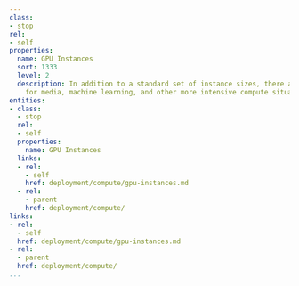 ```yaml
---
class:
- stop
rel:
- self
properties:
  name: GPU Instances
  sort: 1333
  level: 2
  description: In addition to a standard set of instance sizes, there are GPU instance
    for media, machine learning, and other more intensive compute situations.
entities:
- class:
  - stop
  rel:
  - self
  properties:
    name: GPU Instances
  links:
  - rel:
    - self
    href: deployment/compute/gpu-instances.md
  - rel:
    - parent
    href: deployment/compute/
links:
- rel:
  - self
  href: deployment/compute/gpu-instances.md
- rel:
  - parent
  href: deployment/compute/
...
```

